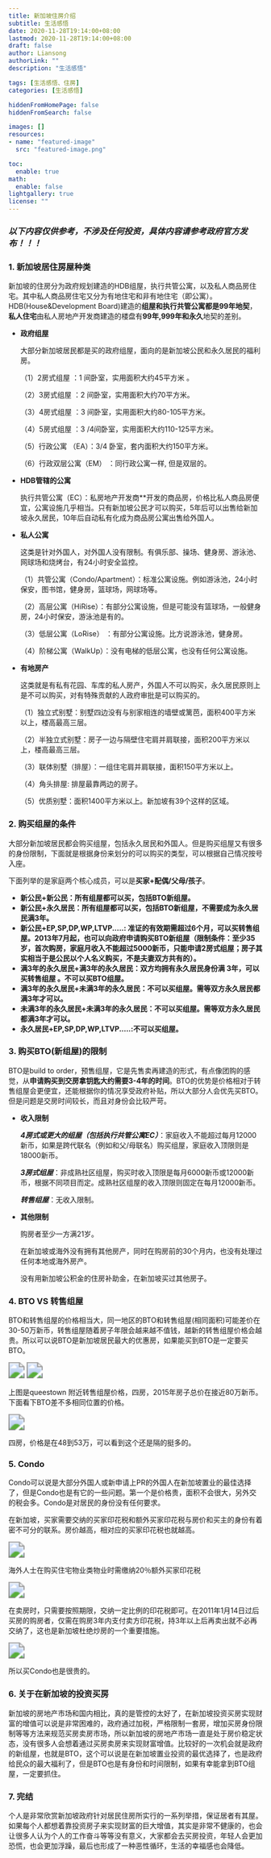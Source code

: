 ```yaml
---
title: 新加坡住房介绍 
subtitle: 生活感悟
date: 2020-11-28T19:14:00+08:00
lastmod: 2020-11-28T19:14:00+08:00
draft: false
author: Liansong
authorLink: ""
description: "生活感悟"

tags: [生活感悟、住房]
categories: [生活感悟]

hiddenFromHomePage: false
hiddenFromSearch: false

images: []
resources:
- name: "featured-image"
  src: "featured-image.png"

toc:
  enable: true
math:
  enable: false
lightgallery: true
license: ""
---
```


### ***以下内容仅供参考，不涉及任何投资，具体内容请参考政府官方发布！！！***

### 1. 新加坡居住房屋种类

新加坡的住房分为政府规划建造的HDB组屋，执行共管公寓，以及私人商品房住宅。其中私人商品房住宅又分为有地住宅和非有地住宅（即公寓）。HDB(House&Development Board)建造的**组屋和执行共管公寓都是99年地契**，**私人住宅**由私人房地产开发商建造的楼盘有**99年,999年和永久**地契的差别。

- **政府组屋**

  大部分新加坡居民都是买的政府组屋，面向的是新加坡公民和永久居民的福利房。

  （1）2房式组屋 ：1 间卧室，实用面积大约45平方米 。

  （2）3房式组屋  ：2 间卧室，实用面积大约70平方米。

  （3）4房式组屋  ：3 间卧室，实用面积大约80-105平方米。

  （4）5房式组屋  ：3 /4间卧室，实用面积大约110-125平方米。

  （5）行政公寓 （EA）：3/4 卧室，套内面积大约150平方米。

  （6）行政双层公寓（EM） ：同行政公寓一样, 但是双层的。

  

- **HDB管辖的公寓**

  执行共管公寓（EC）：私房地产开发商**开发的商品房，价格比私人商品房便宜，公寓设施几乎相当。只有新加坡公民才可以购买，5年后可以出售给新加坡永久居民，10年后自动私有化成为商品房公寓出售给外国人。

  

- **私人公寓**

  这类是针对外国人，对外国人没有限制。有俱乐部、操场、健身房、游泳池、网球场和烧烤台，有24小时安全监控。

  （1）共管公寓（Condo/Apartment）：标准公寓设施。例如游泳池，24小时保安，图书馆，健身房，篮球场，网球场等。

  （2）高层公寓（HiRise）：有部分公寓设施，但是可能没有篮球场，一般健身房，24小时保安，游泳池是有的。

  （3）低层公寓（LoRise） ：有部分公寓设施。比方说游泳池，健身房。

  （4）阶梯公寓（WalkUp）：没有电梯的低层公寓，也没有任何公寓设施。

  

- **有地房产**

  这类就是有私有花园、车库的私人房产，外国人不可以购买，永久居民原则上是不可以购买，对有特殊贡献的人政府审批是可以购买的。

  （1）独立式别墅：别墅四边没有与别家相连的墙壁或篱芭，面积400平方米以上，楼高最高三层。

  （2）半独立式别墅：房子一边与隔壁住宅肩并肩联接，面积200平方米以上，楼高最高三层。

  （3）联体别墅（排屋）：一组住宅肩并肩联接，面积150平方米以上。

  （4）角头排屋: 排屋最靠两边的房子。

  （5）优质别墅：面积1400平方米以上。新加坡有39个这样的区域。



### 2. 购买组屋的条件

大部分新加坡居民都会购买组屋，包括永久居民和外国人。但是购买组屋又有很多的身份限制，下面就是根据身份来划分的可以购买的类型，可以根据自己情况按号入座。

下面列举的是家庭两个核心成员，可以是**买家+配偶/父母/孩子**。

- **新公民+新公民：所有组屋都可以买，包括BTO新组屋。**
- **新公民+永久居民：所有组屋都可以买，包括BTO新组屋，不需要成为永久居民满3年。**
- **新公民+EP,SP,DP,WP,LTVP.....: 准证的有效期需超过6个月，可以买转售组屋。2013年7月起，也可以向政府申请购买BTO新组屋（限制条件：至少35岁，首次购房，家庭月收入不能超过5000新币，只能申请2房式组屋；房子其实相当于是公民以个人名义购买，不是夫妻双方共有的）。**
- **满3年的永久居民+满3年的永久居民：双方均拥有永久居民身份满 3年，可以买转售组屋 。不可以买BTO组屋。**
- **满3年的永久居民+未满3年的永久居民：不可以买组屋。需等双方永久居民都满3年才可以。**
- **未满3年的永久居民+未满3年的永久居民：不可以买组屋。需等双方永久居民都满3年才可以。**
- **永久居民+EP,SP,DP,WP,LTVP.....:不可以买组屋。**



### 3. 购买BTO(新组屋)的限制

BTO是build to order，预售组屋，它是先售卖再建造的形式，有点像团购的感觉，从**申请购买到交房拿钥匙大约需要3-4年的时间**。BTO的优势是价格相对于转售组屋会更便宜，还能根据你的情况享受政府补贴，所以大部分人会优先买BTO。但是问题是交房时间较长，而且对身份会比较严苛。

- **收入限制**

  ***4房式或更大的组屋（包括执行共管公寓EC）***：家庭收入不能超过每月12000新币，如果是跨代联名（例如和父/母联名）购买组屋，家庭收入顶限则是18000新币。

  ***3房式组屋***：非成熟社区组屋，购买时收入顶限是每月6000新币或12000新币，根据不同项目而定。成熟社区组屋的收入顶限则固定在每月12000新币。

  ***转售组屋***：无收入限制。

  

- **其他限制**

  购房者至少一方满21岁。

  在新加坡或海外没有拥有其他房产，同时在购房前的30个月内，也没有处理过任何本地或海外房产。

  没有用新加坡公积金的住房补助金，在新加坡买过其他房子。
  
  

### 4. BTO VS 转售组屋

BTO和转售组屋的价格相当大，同一地区的BTO和转售组屋(相同面积)可能差价在30-50万新币，转售组屋随着房子年限会越来越不值钱，越新的转售组屋价格会越贵。所以可以说BTO是新加坡居民最大的优惠房，如果能买到BTO是一定要买BTO。

<img src="https://cdn.jsdelivr.net/gh/yeliansong/github-blog-PIC/blog-images/008eGmZEgy1goabvqd76gj30x80fm76k.jpg" style="zoom:200%;" />

<img src="https://cdn.jsdelivr.net/gh/yeliansong/github-blog-PIC/blog-images/008eGmZEgy1goabwc14s0j310g0fegnh.jpg" style="zoom:200%;" />

上图是queestown 附近转售组屋价格，四房，2015年房子总价在接近80万新币。下面看下BTO差不多相同位置的价格。

<img src="https://cdn.jsdelivr.net/gh/yeliansong/github-blog-PIC/blog-images/008eGmZEgy1goaby7a3ibj31b809ign9.jpg" style="zoom:200%;" />

四房，价格是在48到53万，可以看到这个还是隔的挺多的。



### 5. Condo

Condo可以说是大部分外国人或新申请上PR的外国人在新加坡置业的最佳选择了，但是Condo也是有它的一些问题。第一个是价格贵，面积不会很大，另外交的税会多。Condo是对居民的身份没有任何要求。

在新加坡，买家需要交纳的买家印花税和额外买家印花税与房价和买主的身份有着密不可分的联系。房价越高，相对应的买家印花税也就越高。

<img src="https://cdn.jsdelivr.net/gh/yeliansong/github-blog-PIC/blog-images/008eGmZEgy1goacc30dz8j30zc0ewqa4.jpg" style="zoom:200%;" />

海外人士在购买住宅物业类物业时需缴纳20％额外买家印花税

<img src="https://cdn.jsdelivr.net/gh/yeliansong/github-blog-PIC/blog-images/008eGmZEgy1goacdk9cynj312o0lw15s.jpg" style="zoom:200%;" />

在卖房时，只需要按照期限，交纳一定比例的印花税即可。在2011年1月14日过后买房的购房者，仅需在购房3年内支付卖方印花税，持3年以上后再卖出就不必再交纳了，这也是新加坡杜绝炒房的一个重要措施。

<img src="https://cdn.jsdelivr.net/gh/yeliansong/github-blog-PIC/blog-images/008eGmZEgy1goaceihq2gj312609ygrg.jpg" style="zoom:200%;" />

所以买Condo也是很贵的。



### 6. 关于在新加坡的投资买房

新加坡的房地产市场和国内相比，真的是管控的太好了，在新加坡投资买房实现财富的增值可以说是非常困难的，政府通过加税，严格限制一套房，增加买房身份限制等等方法来规范买房卖房市场，所以新加坡的房地产市场一直是处于房价稳定状态，没有很多人会想着通过买房卖房来实现财富增值。比较好的一次机会就是政府的新组屋，也就是BTO，这个可以说是在新加坡置业投资的最优选择了，也是政府给民众的最大福利了，但是BTO也是有身份和时间限制，如果有幸能拿到BTO组屋，一定要抓住。



### 7. 完结

个人是非常欣赏新加坡政府针对居民住房所实行的一系列举措，保证居者有其屋。如果每个人都想着靠投资房子来实现财富的巨大增值，其实是非常不健康的，也会让很多人认为个人的工作奋斗等等没有意义，大家都会去买房投资，年轻人会更加恐慌，也会更加浮躁，最后也形成了一种恶性循环，生活的幸福感也会降低。

